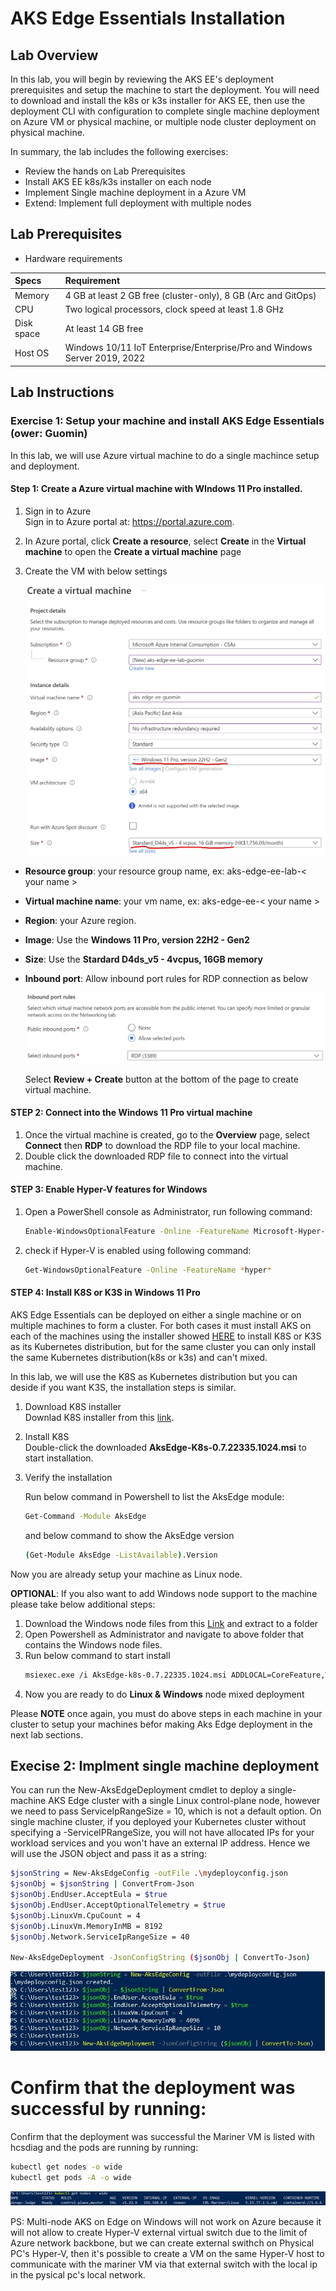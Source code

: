 
# AKS Edge Essentials Installation 

## Lab Overview  
In this lab, you will begin by reviewing the AKS EE's deployment prerequisites and setup the machine to start the deployment. You will need to download and install the k8s or k3s installer for AKS EE, then use the deployment CLI with configuration to complete single machine deployment on Azure VM or physical machine, or multiple node cluster deployment on physical machine.   
  
In summary, the lab includes the following exercises:  
* Review the hands on Lab Prerequisites
* Install AKS EE k8s/k3s installer on each node
* Implement Single machine deployment in a Azure VM
* Extend: Implement full deployment with multiple nodes

## Lab Prerequisites
* Hardware requirements  

| Specs | Requirement                |
| :------------- | :--------------------------- |
| Memory | 4 GB at least 2 GB free (cluster-only), 8 GB (Arc and GitOps) |
| CPU       | Two logical processors, clock speed at least 1.8 GHz |
| Disk space        | At least 14 GB free |
| Host OS        | Windows 10/11 IoT Enterprise/Enterprise/Pro and Windows Server 2019, 2022 |

## Lab Instructions

### Exercise 1: Setup your machine and install AKS Edge Essentials (ower: Guomin)

In this lab, we will use Azure virtual machine to do a single machince setup and deployment.

#### Step 1: Create a Azure virtual machine with WIndows 11 Pro installed.  
  
1. Sign in to Azure  
Sign in to Azure portal at: https://portal.azure.com.

2. In Azure portal, click **Create a resource**, select **Create** in the **Virtual machine** to open the **Create a virtual machine** page

3. Create the VM with below settings  

    ![Azure VM details](./imgs/az-vm-details.jpg)

* **Resource group**: your resource group name, ex: aks-edge-ee-lab-< your name >
* **Virtual machine name**: your vm name, ex: aks-edge-ee-< your name >
* **Region**: your Azure region.
* **Image**: Use the **Windows 11 Pro, version 22H2 - Gen2**
* **Size**: Use the **Stardard D4ds_v5 - 4vcpus, 16GB memory**  

* **Inbound port**: Allow inbound port rules for RDP connection as below

    ![RDP](./imgs/az-vm-rdp.jpg)

    Select **Review + Create** button at the bottom of the page to create virtual machine.

#### STEP 2: Connect into the Windows 11 Pro virtual machine  
1. Once the virtual machine is created, go to the **Overview** page, select **Connect** then **RDP** to download the RDP file to your local machine.
2. Double click the downloaded RDP file to connect into the virtual machine.

#### STEP 3: Enable Hyper-V features for Windows

1. Open a PowerShell console as Administrator, run following command:  
    ```bash
    Enable-WindowsOptionalFeature -Online -FeatureName Microsoft-Hyper-V -All
    ```

2. check if Hyper-V is enabled using following command:
    ```bash
    Get-WindowsOptionalFeature -Online -FeatureName *hyper*
    ```

#### STEP 4: Install K8S or K3S in Windows 11 Pro
AKS Edge Essentials can be deployed on either a single machine or on multiple machines to form a cluster. For both cases it must install AKS on each of the machines using the installer showed [HERE](https://review.learn.microsoft.com/en-us/azure/aks/hybrid/aks-edge-howto-setup-machine?branch=release-aks-lite#download-the-installer) to install K8S or K3S as its Kubernetes distribution, but for the same cluster you can only install the same Kubernetes distribution(k8s or k3s) and can't mixed.  

In this lab, we will use the K8S as Kubernetes distribution but you can deside if you want K3S, the installation steps is similar.

1. Download K8S installer  
    Downlad K8S installer from this [link](https://aka.ms/aks-edge/k8s-msi).

2. Install K8S  
    Double-click the downloaded **AksEdge-K8s-0.7.22335.1024.msi** to start installation.  

3. Verify the installation

    Run below command in Powershell to list the AksEdge module: 
    ```bash
    Get-Command -Module AksEdge
    ```

    and below command to show the AksEdge version
    ```bash
    (Get-Module AksEdge -ListAvailable).Version
    ```
Now you are already setup your machine as Linux node. 

**OPTIONAL**: If you also want to add Windows node support to the machine please take below additional steps:

1. Download the Windows node files from this [Link](https://aka.ms/aks-edge/windows-node-zip) and extract to a folder  
2. Open Powershell as Administrator and navigate to above folder that contains the Windows node files.
3. Run below command to start install
    ```bash
    msiexec.exe /i AksEdge-k8s-0.7.22335.1024.msi ADDLOCAL=CoreFeature,WindowsNodeFeature
    ```
4. Now you are ready to do **Linux & Windows** node mixed deployment

Please **NOTE** once again, you must do above steps in each machine in your cluster to setup your machines befor making Aks Edge deployment in the next lab sections. 
  
## Execise 2: Implment single machine deployment

You can run the New-AksEdgeDeployment cmdlet to deploy a single-machine AKS Edge cluster with a single Linux control-plane node, however we need to pass ServiceIpRangeSize = 10, which is not a default option. On single machine cluster, if you deployed your Kubernetes cluster without specifying a -ServiceIPRangeSize, you will not have allocated IPs for your workload services and you won't have an external IP address. Hence we will use the JSON object and pass it as a string:

```bash
$jsonString = New-AksEdgeConfig -outFile .\mydeployconfig.json
$jsonObj = $jsonString | ConvertFrom-Json 
$jsonObj.EndUser.AcceptEula = $true
$jsonObj.EndUser.AcceptOptionalTelemetry = $true
$jsonObj.LinuxVm.CpuCount = 4
$jsonObj.LinuxVm.MemoryInMB = 8192
$jsonObj.Network.ServiceIpRangeSize = 40

New-AksEdgeDeployment -JsonConfigString ($jsonObj | ConvertTo-Json)
 ```

  ![RDP](./imgs/az-vm-single.jpg)

Confirm that the deployment was successful by running:
=======
Confirm that the deployment was successful the Mariner VM is listed with hcsdiag and the pods are running by running:

```bash 
kubectl get nodes -o wide
kubectl get pods -A -o wide
 ```

![RDP](./imgs/az-vm-nodes.jpg) 

PS: Multi-node AKS on Edge on Windows will not work on Azure because it will not allow to create Hyper-V external virtual switch due to the limit of Azure network backbone, but we can create external swithch on Physical PC's Hyper-V, then it's possible to create a VM on the same Hyper-V host to communicate with the mariner VM via that external switch with the local ip in the pysical pc's local network. 


